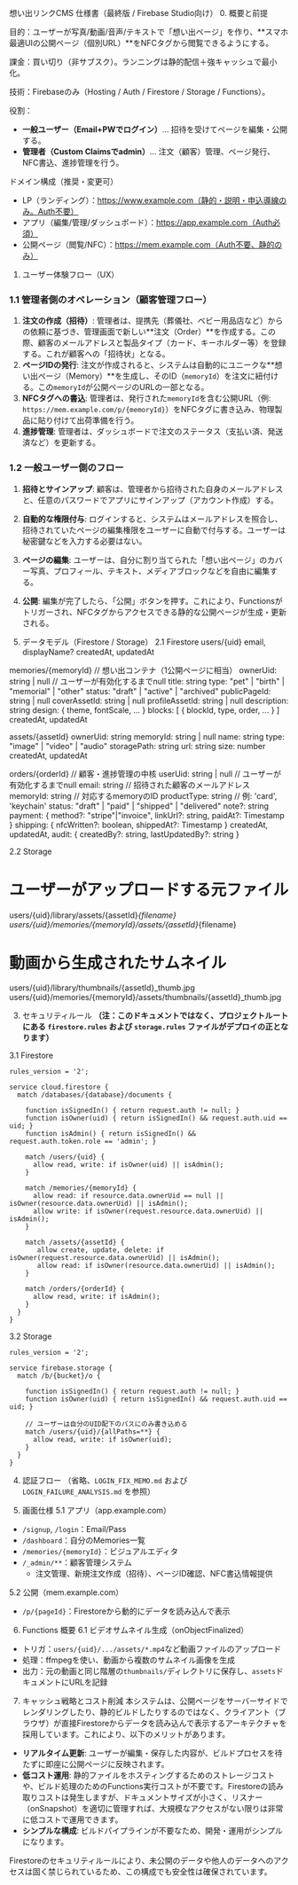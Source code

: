 想い出リンクCMS 仕様書（最終版 / Firebase Studio向け）
0. 概要と前提

目的：ユーザーが写真/動画/音声/テキストで「想い出ページ」を作り、**スマホ最適UIの公開ページ（個別URL）**をNFCタグから閲覧できるようにする。

課金：買い切り（非サブスク）。ランニングは静的配信＋強キャッシュで最小化。

技術：Firebaseのみ（Hosting / Auth / Firestore / Storage / Functions）。

役割：

*   **一般ユーザー（Email+PWでログイン）**… 招待を受けてページを編集・公開する。
*   **管理者（Custom Claimsでadmin）**… 注文（顧客）管理、ページ発行、NFC書込、進捗管理を行う。

ドメイン構成（推奨・変更可）

*   LP（ランディング）：https://www.example.com（静的・説明・申込導線のみ。Auth不要）
*   アプリ（編集/管理/ダッシュボード）：https://app.example.com（Auth必須）
*   公開ページ（閲覧/NFC）：https://mem.example.com（Auth不要、静的のみ）

1. ユーザー体験フロー（UX）
### 1.1 管理者側のオペレーション（顧客管理フロー）

1.  **注文の作成（招待）**: 管理者は、提携先（葬儀社、ベビー用品店など）からの依頼に基づき、管理画面で新しい**注文（Order）**を作成する。この際、顧客のメールアドレスと製品タイプ（カード、キーホルダー等）を登録する。これが顧客への「招待状」となる。
2.  **ページIDの発行**: 注文が作成されると、システムは自動的にユニークな**想い出ページ（Memory）**を生成し、そのID（`memoryId`）を注文に紐付ける。この`memoryId`が公開ページのURLの一部となる。
3.  **NFCタグへの書込**: 管理者は、発行された`memoryId`を含む公開URL（例: `https://mem.example.com/p/{memoryId}`）をNFCタグに書き込み、物理製品に貼り付けて出荷準備を行う。
4.  **進捗管理**: 管理者は、ダッシュボードで注文のステータス（支払い済、発送済など）を更新する。

### 1.2 一般ユーザー側のフロー

1.  **招待とサインアップ**: 顧客は、管理者から招待された自身のメールアドレスと、任意のパスワードでアプリにサインアップ（アカウント作成）する。
2.  **自動的な権限付与**: ログインすると、システムはメールアドレスを照合し、招待されていたページの編集権限をユーザーに自動で付与する。ユーザーは秘密鍵などを入力する必要はない。
3.  **ページの編集**: ユーザーは、自分に割り当てられた「想い出ページ」のカバー写真、プロフィール、テキスト、メディアブロックなどを自由に編集する。
4.  **公開**: 編集が完了したら、「公開」ボタンを押す。これにより、Functionsがトリガーされ、NFCタグからアクセスできる静的な公開ページが生成・更新される。

2. データモデル（Firestore / Storage）
2.1 Firestore
users/{uid}
  email, displayName?
  createdAt, updatedAt

memories/{memoryId}                 // 想い出コンテナ（1公開ページに相当）
  ownerUid: string | null            // ユーザーが有効化するまでnull
  title: string
  type: "pet" | "birth" | "memorial" | "other"
  status: "draft" | "active" | "archived"
  publicPageId: string | null
  coverAssetId: string | null
  profileAssetId: string | null
  description: string
  design: { theme, fontScale, ... }
  blocks: [ { blockId, type, order, ... } ]
  createdAt, updatedAt

assets/{assetId}
  ownerUid: string
  memoryId: string | null
  name: string
  type: "image" | "video" | "audio"
  storagePath: string
  url: string
  size: number
  createdAt, updatedAt

orders/{orderId}                    // 顧客・進捗管理の中核
  userUid: string | null             // ユーザーが有効化するまでnull
  email: string                      // 招待された顧客のメールアドレス
  memoryId: string                   // 対応するmemoryのID
  productType: string                // 例: 'card', 'keychain'
  status: "draft" | "paid" | "shipped" | "delivered"
  note?: string
  payment: { method?: "stripe"|"invoice", linkUrl?: string, paidAt?: Timestamp }
  shipping: { nfcWritten?: boolean, shippedAt?: Timestamp }
  createdAt, updatedAt, audit: { createdBy?: string, lastUpdatedBy?: string }

2.2 Storage
# ユーザーがアップロードする元ファイル
users/{uid}/library/assets/{assetId}_{filename}
users/{uid}/memories/{memoryId}/assets/{assetId}_{filename}

# 動画から生成されたサムネイル
users/{uid}/library/thumbnails/{assetId}_thumb.jpg
users/{uid}/memories/{memoryId}/assets/thumbnails/{assetId}_thumb.jpg

3. セキュリティルール
**（注：このドキュメントではなく、プロジェクトルートにある `firestore.rules` および `storage.rules` ファイルがデプロイの正となります）**

3.1 Firestore
```
rules_version = '2';

service cloud.firestore {
  match /databases/{database}/documents {

    function isSignedIn() { return request.auth != null; }
    function isOwner(uid) { return isSignedIn() && request.auth.uid == uid; }
    function isAdmin() { return isSignedIn() && request.auth.token.role == 'admin'; }

    match /users/{uid} {
      allow read, write: if isOwner(uid) || isAdmin();
    }

    match /memories/{memoryId} {
      allow read: if resource.data.ownerUid == null || isOwner(resource.data.ownerUid) || isAdmin();
      allow write: if isOwner(request.resource.data.ownerUid) || isAdmin();
    }

    match /assets/{assetId} {
       allow create, update, delete: if isOwner(request.resource.data.ownerUid) || isAdmin();
       allow read: if isOwner(resource.data.ownerUid) || isAdmin();
    }

    match /orders/{orderId} {
      allow read, write: if isAdmin();
    }
  }
}
```

3.2 Storage
```
rules_version = '2';

service firebase.storage {
  match /b/{bucket}/o {

    function isSignedIn() { return request.auth != null; }
    function isOwner(uid) { return isSignedIn() && request.auth.uid == uid; }

    // ユーザーは自分のUID配下のパスにのみ書き込める
    match /users/{uid}/{allPaths=**} {
      allow read, write: if isOwner(uid);
    }
  }
}
```

4. 認証フロー
（省略、`LOGIN_FIX_MEMO.md` および `LOGIN_FAILURE_ANALYSIS.md` を参照）

5. 画面仕様
5.1 アプリ（app.example.com）

*   `/signup`, `/login`：Email/Pass
*   `/dashboard`：自分のMemories一覧
*   `/memories/{memoryId}`：ビジュアルエディタ
*   `/_admin/**`：顧客管理システム
    *   注文管理、新規注文作成（招待）、ページID確認、NFC書込情報提供

5.2 公開（mem.example.com）

*   `/p/{pageId}`：Firestoreから動的にデータを読み込んで表示

6. Functions 概要
6.1 ビデオサムネイル生成（onObjectFinalized）

*   トリガ：`users/{uid}/.../assets/*.mp4`など動画ファイルのアップロード
*   処理：ffmpegを使い、動画から複数のサムネイル画像を生成
*   出力：元の動画と同じ階層の`thumbnails/`ディレクトリに保存し、`assets`ドキュメントにURLを記録

7. キャッシュ戦略とコスト削減
本システムは、公開ページをサーバーサイドでレンダリングしたり、静的ビルドしたりするのではなく、クライアント（ブラウザ）が直接Firestoreからデータを読み込んで表示するアーキテクチャを採用しています。これにより、以下のメリットがあります。

*   **リアルタイム更新**: ユーザーが編集・保存した内容が、ビルドプロセスを待たずに即座に公開ページに反映されます。
*   **低コスト運用**: 静的ファイルをホスティングするためのストレージコストや、ビルド処理のためのFunctions実行コストが不要です。Firestoreの読み取りコストは発生しますが、ドキュメントサイズが小さく、リスナー（onSnapshot）を適切に管理すれば、大規模なアクセスがない限りは非常に低コストで運用できます。
*   **シンプルな構成**: ビルドパイプラインが不要なため、開発・運用がシンプルになります。

Firestoreのセキュリティルールにより、未公開のデータや他人のデータへのアクセスは固く禁じられているため、この構成でも安全性は確保されています。
